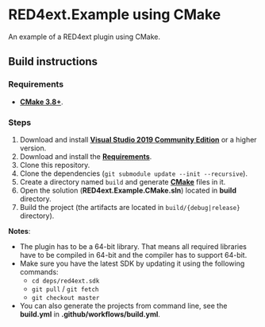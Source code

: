 # RED4ext.Example using CMake

An example of a RED4ext plugin using CMake.

## Build instructions

### Requirements

* **[CMake 3.8+](https://cmake.org/)**.

### Steps

1. Download and install **[Visual Studio 2019 Community Edition](https://www.visualstudio.com/)** or a higher version.
2. Download and install the **[Requirements](#requirements)**.
3. Clone this repository.
4. Clone the dependencies (`git submodule update --init --recursive`).
5. Create a directory named `build` and generate **[CMake](https://cmake.org/)** files in it.
6. Open the solution (**RED4ext.Example.CMake.sln**) located in **build** directory.
7. Build the project (the artifacts are located in `build/{debug|release}` directory).

**Notes**:

* The plugin has to be a 64-bit library. That means all required libraries have to be compiled in 64-bit and the compiler has to support 64-bit.
* Make sure you have the latest SDK by updating it using the following commands:
  * `cd deps/red4ext.sdk`
  * `git pull` / `git fetch`
  * `git checkout master`
* You can also generate the projects from command line, see the **build.yml** in **.github/workflows/build.yml**.

